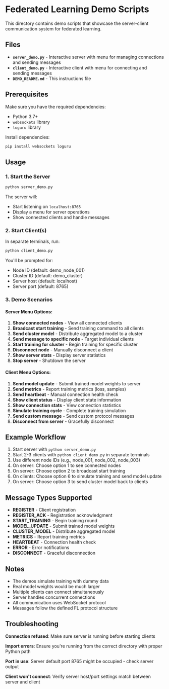 # Federated Learning Demo Scripts

This directory contains demo scripts that showcase the server-client communication system for federated learning.

## Files

- **`server_demo.py`** - Interactive server with menu for managing connections and sending messages
- **`client_demo.py`** - Interactive client with menu for connecting and sending messages
- **`DEMO_README.md`** - This instructions file

## Prerequisites

Make sure you have the required dependencies:
- Python 3.7+
- `websockets` library
- `loguru` library

Install dependencies:
```bash
pip install websockets loguru
```

## Usage

### 1. Start the Server

```bash
python server_demo.py
```

The server will:
- Start listening on `localhost:8765`
- Display a menu for server operations
- Show connected clients and handle messages

### 2. Start Client(s)

In separate terminals, run:
```bash
python client_demo.py
```

You'll be prompted for:
- Node ID (default: demo_node_001)
- Cluster ID (default: demo_cluster)
- Server host (default: localhost)
- Server port (default: 8765)

### 3. Demo Scenarios

#### Server Menu Options:
1. **Show connected nodes** - View all connected clients
2. **Broadcast start training** - Send training command to all clients
3. **Send cluster model** - Distribute aggregated model to a cluster
4. **Send message to specific node** - Target individual clients
5. **Start training for cluster** - Begin training for specific cluster
6. **Disconnect node** - Manually disconnect a client
7. **Show server stats** - Display server statistics
8. **Stop server** - Shutdown the server

#### Client Menu Options:
1. **Send model update** - Submit trained model weights to server
2. **Send metrics** - Report training metrics (loss, samples)
3. **Send heartbeat** - Manual connection health check
4. **Show client status** - Display client state information
5. **Show connection stats** - View connection statistics
6. **Simulate training cycle** - Complete training simulation
7. **Send custom message** - Send custom protocol messages
8. **Disconnect from server** - Gracefully disconnect

## Example Workflow

1. Start server with `python server_demo.py`
2. Start 2-3 clients with `python client_demo.py` in separate terminals
3. Use different node IDs (e.g., node_001, node_002, node_003)
4. On server: Choose option 1 to see connected nodes
5. On server: Choose option 2 to broadcast start training
6. On clients: Choose option 6 to simulate training and send model update
7. On server: Choose option 3 to send cluster model back to clients

## Message Types Supported

- **REGISTER** - Client registration
- **REGISTER_ACK** - Registration acknowledgment
- **START_TRAINING** - Begin training round
- **MODEL_UPDATE** - Submit trained model weights
- **CLUSTER_MODEL** - Distribute aggregated model
- **METRICS** - Report training metrics
- **HEARTBEAT** - Connection health check
- **ERROR** - Error notifications
- **DISCONNECT** - Graceful disconnection

## Notes

- The demos simulate training with dummy data
- Real model weights would be much larger
- Multiple clients can connect simultaneously
- Server handles concurrent connections
- All communication uses WebSocket protocol
- Messages follow the defined FL protocol structure

## Troubleshooting

**Connection refused**: Make sure server is running before starting clients

**Import errors**: Ensure you're running from the correct directory with proper Python path

**Port in use**: Server default port 8765 might be occupied - check server output

**Client won't connect**: Verify server host/port settings match between server and client